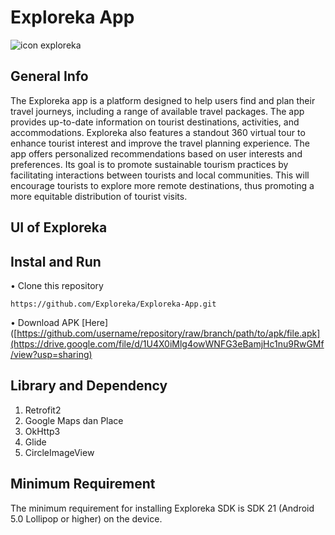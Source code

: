 # Exploreka App
![icon exploreka](https://github.com/Exploreka/Exploreka-App/assets/96515927/7f920e32-a302-43a6-977b-deae583d341a)



## General Info
The Exploreka app is a platform designed to help users find and plan their travel journeys, including a range of available travel packages. The app provides up-to-date information on tourist destinations, activities, and accommodations. Exploreka also features a standout 360 virtual tour to enhance tourist interest and improve the travel planning experience. The app offers personalized recommendations based on user interests and preferences. Its goal is to promote sustainable tourism practices by facilitating interactions between tourists and local communities. This will encourage tourists to explore more remote destinations, thus promoting a more equitable distribution of tourist visits.

## UI of Exploreka

## Instal and Run
•  Clone this repository 
  ```
  https://github.com/Exploreka/Exploreka-App.git
  ```
•  Download APK [Here]([https://github.com/username/repository/raw/branch/path/to/apk/file.apk](https://drive.google.com/file/d/1U4X0iMlg4owWNFG3eBamjHc1nu9RwGMf/view?usp=sharing)


## Library and Dependency
1. Retrofit2
2. Google Maps dan Place
3. OkHttp3
4. Glide
5. CircleImageView

## Minimum Requirement
The minimum requirement for installing Exploreka SDK is SDK 21 (Android 5.0 Lollipop or higher) on the device.

